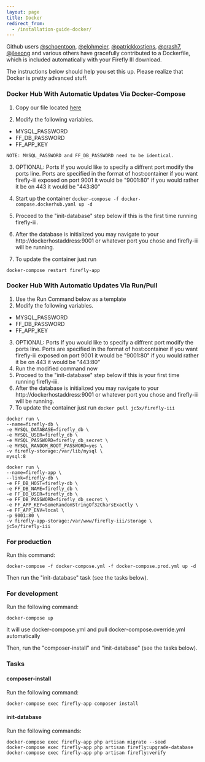 ```yaml
---
layout: page
title: Docker
redirect_from:
  - /installation-guide-docker/
---
```

Github users [@schoentoon](https://github.com/schoentoon), [@elohmeier](https://github.com/elohmeier), [@patrickkostjens](https://github.com/patrickkostjens), [@crash7](https://github.com/crash7), [@jleeong](https://github.com/jleeong) and various others have gracefully contributed to a Dockerfile, which is included automatically with your Firefly III download.

The instructions below should help you set this up. Please realize that Docker is pretty advanced stuff.

### Docker Hub With Automatic Updates Via Docker-Compose

1. Copy our file located [here](https://github.com/firefly-iii/firefly-iii/blob/master/docker-compose.dockerhub.yaml)

2. Modify the following variables.
 * MYSQL_PASSWORD
 * FF_DB_PASSWORD
 * FF_APP_KEY

 `NOTE: MYSQL_PASSWORD and FF_DB_PASSWORD need to be identical.`

3. OPTIONAL: Ports If you would like to specify a diffrent port modify the ports line. Ports are specified in the format of host:container if you want firefly-iii exposed on port 9001 it would be "9001:80" if you would rather it be on 443 it would be "443:80"

4. Start up the container 
`docker-compose -f docker-compose.dockerhub.yaml up -d`

5. Proceed to the "init-database" step below if this is the first time running firefly-iii.

6. After the database is initialized you may navigate to your http://dockerhostaddress:9001 or whatever port you chose and firefly-iii will be running.

7. To update the container just run
```
docker-compose restart firefly-app
```


### Docker Hub With Automatic Updates Via Run/Pull
1. Use the Run Command below as a template
2. Modify the following variables.
 * MYSQL_PASSWORD
 * FF_DB_PASSWORD
 * FF_APP_KEY
3. OPTIONAL: Ports If you would like to specify a diffrent port modify the ports line. Ports are specified in the format of host:container if you want firefly-iii exposed on port 9001 it would be "9001:80" if you would rather it be on 443 it would be "443:80"
4. Run the modified command now
5. Proceed to the "init-database" step below if this is your first time running firefly-iii.
6. After the database is initialized you may navigate to your http://dockerhostaddress:9001 or whatever port you chose and firefly-iii will be running.
7. To update the container just run
`docker pull jc5x/firefly-iii`

```
docker run \
--name=firefly-db \
-e MYSQL_DATABASE=firefly_db \
-e MYSQL_USER=firefly_db \
-e MYSQL_PASSWORD=firefly_db_secret \
-e MYSQL_RANDOM_ROOT_PASSWORD=yes \
-v firefly-storage:/var/lib/mysql \
mysql:8

docker run \
--name=firefly-app \
--link=firefly-db \
-e FF_DB_HOST=firefly-db \
-e FF_DB_NAME=firefly_db \ 
-e FF_DB_USER=firefly_db \
-e FF_DB_PASSWORD=firefly_db_secret \ 
-e FF_APP_KEY=SomeRandomStringOf32CharsExactly \
-e FF_APP_ENV=local \ 
-p 9001:80 \
-v firefly-app-storage:/var/www/firefly-iii/storage \
jc5x/firefly-iii
```

### For production

Run this command:

`docker-compose -f docker-compose.yml -f docker-compose.prod.yml up -d`

Then run the "init-database" task (see the tasks below).

### For development

Run the following command:

`docker-compose up`

It will use docker-compose.yml and pull docker-compose.override.yml automatically

Then, run the "composer-install" and "init-database" (see the tasks below).

### Tasks

#### composer-install

Run the following command:

`docker-compose exec firefly-app composer install`


#### init-database

Run the following commands:

```
docker-compose exec firefly-app php artisan migrate --seed
docker-compose exec firefly-app php artisan firefly:upgrade-database
docker-compose exec firefly-app php artisan firefly:verify
```
